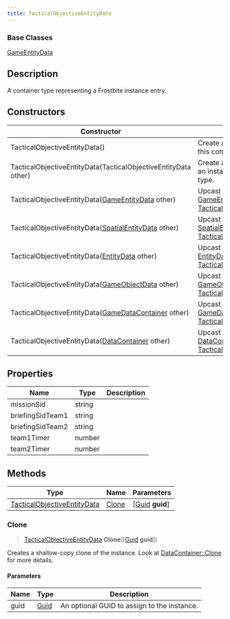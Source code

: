 ```yaml
---
title: TacticalObjectiveEntityData
---
```

### Base Classes

[GameEntityData](GameEntityData)

## Description

A container type representing a Frostbite instance entry.

## Constructors

| Constructor                                                                            | Description                                                                                                                                   |
| -------------------------------------------------------------------------------------- | --------------------------------------------------------------------------------------------------------------------------------------------- |
| TacticalObjectiveEntityData()                                                          | Create a new instance of this container type.                                                                                                 |
| TacticalObjectiveEntityData(TacticalObjectiveEntityData other)                         | Create a reference copy of an instance of the same type.                                                                                      |
| TacticalObjectiveEntityData([GameEntityData](GameEntityData) other)                    | Upcast an instance of type [GameEntityData](GameEntityData) to [TacticalObjectiveEntityData](TacticalObjectiveEntityData).                    |
| TacticalObjectiveEntityData([SpatialEntityData](SpatialEntityData) other)              | Upcast an instance of type [SpatialEntityData](SpatialEntityData) to [TacticalObjectiveEntityData](TacticalObjectiveEntityData).              |
| TacticalObjectiveEntityData([EntityData](EntityData) other)                            | Upcast an instance of type [EntityData](EntityData) to [TacticalObjectiveEntityData](TacticalObjectiveEntityData).                            |
| TacticalObjectiveEntityData([GameObjectData](GameObjectData) other)                    | Upcast an instance of type [GameObjectData](GameObjectData) to [TacticalObjectiveEntityData](TacticalObjectiveEntityData).                    |
| TacticalObjectiveEntityData([GameDataContainer](GameDataContainer) other)              | Upcast an instance of type [GameDataContainer](GameDataContainer) to [TacticalObjectiveEntityData](TacticalObjectiveEntityData).              |
| TacticalObjectiveEntityData([DataContainer](/vext/ref/shared/class/datacontainer) other) | Upcast an instance of type [DataContainer](/vext/ref/shared/class/datacontainer) to [TacticalObjectiveEntityData](TacticalObjectiveEntityData). |

## Properties

| Name             | Type   | Description |
| ---------------- | ------ | ----------- |
| missionSid       | string |             |
| briefingSidTeam1 | string |             |
| briefingSidTeam2 | string |             |
| team1Timer       | number |             |
| team2Timer       | number |             |

## Methods

| Type                                                       | Name            | Parameters                                     |
| ---------------------------------------------------------- | --------------- | ---------------------------------------------- |
| [TacticalObjectiveEntityData](TacticalObjectiveEntityData) | [Clone](#clone) | \[[Guid](/vext/ref/shared/class/guid) **guid**\] |

### Clone

> [TacticalObjectiveEntityData](TacticalObjectiveEntityData) **Clone**(\[[Guid](/vext/ref/shared/class/guid) **guid**\])

Creates a shallow-copy clone of the instance. Look at [DataContainer::Clone](/vext/ref/shared/class/datacontainer#clone) for more details.

#### Parameters

| Name | Type         | Description                                 |
| ---- | ------------ | ------------------------------------------- |
| guid | [Guid](Guid) | An optional GUID to assign to the instance. |
